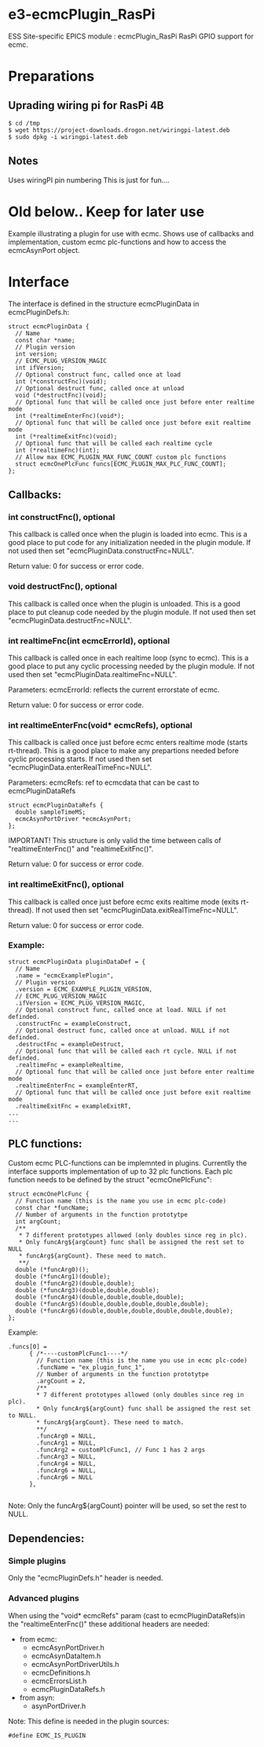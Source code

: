 e3-ecmcPlugin_RasPi
======
ESS Site-specific EPICS module : ecmcPlugin_RasPi
RasPi GPIO support for ecmc.

# Preparations
## Uprading wiring pi for RasPi 4B
```
$ cd /tmp
$ wget https://project-downloads.drogon.net/wiringpi-latest.deb
$ sudo dpkg -i wiringpi-latest.deb
```


## Notes
Uses wiringPI pin numbering
This is just for fun....



# Old below.. Keep for later use


Example illustrating a plugin for use with ecmc.
Shows use of callbacks and implementation, custom ecmc plc-functions and how to access the
ecmcAsynPort object.

# Interface
The interface is defined in the structure ecmcPluginData in ecmcPluginDefs.h:
```
struct ecmcPluginData {
  // Name 
  const char *name;
  // Plugin version
  int version;
  // ECMC_PLUG_VERSION_MAGIC
  int ifVersion;
  // Optional construct func, called once at load
  int (*constructFnc)(void);
  // Optional destruct func, called once at unload
  void (*destructFnc)(void);
  // Optional func that will be called once just before enter realtime mode
  int (*realtimeEnterFnc)(void*);
  // Optional func that will be called once just before exit realtime mode
  int (*realtimeExitFnc)(void);
  // Optional func that will be called each realtime cycle
  int (*realtimeFnc)(int);
  // Allow max ECMC_PLUGIN_MAX_FUNC_COUNT custom plc functions
  struct ecmcOnePlcFunc funcs[ECMC_PLUGIN_MAX_PLC_FUNC_COUNT];
};
```
## Callbacks:

### int  constructFnc(), optional
This callback is called once when the plugin is loaded into ecmc. This is a good place to put code for any initialization needed in the plugin module.
If not used then set "ecmcPluginData.constructFnc=NULL".

Return value: 0 for success or error code.

### void destructFnc(), optional
This callback is called once when the plugin is unloaded. This is a good place to put cleanup code needed by the plugin module.
If not used then set "ecmcPluginData.destructFnc=NULL".

### int realtimeFnc(int ecmcErrorId), optional
This callback is called once in each realtime loop (sync to ecmc). This is a good place to put any cyclic processing needed by the plugin module.
If not used then set "ecmcPluginData.realtimeFnc=NULL".

Parameters: ecmcErrorId: reflects the current errorstate of ecmc.

Return value: 0 for success or error code.

### int realtimeEnterFnc(void* ecmcRefs), optional
This callback is called once just before ecmc enters realtime mode (starts rt-thread). This is a good place to make any prepartions needed before cyclic processing starts.
If not used then set "ecmcPluginData.enterRealTimeFnc=NULL".

Parameters: ecmcRefs: ref to ecmcdata that can be cast to ecmcPluginDataRefs
```
struct ecmcPluginDataRefs {
  double sampleTimeMS;
  ecmcAsynPortDriver *ecmcAsynPort;
};
```
IMPORTANT! This structure is only valid the time between calls of "realtimeEnterFnc()" and "realtimeExitFnc()".

Return value: 0 for success or error code.

### int realtimeExitFnc(), optional
This callback is called once just before ecmc exits realtime mode (exits rt-thread).
If not used then set "ecmcPluginData.exitRealTimeFnc=NULL".

Return value: 0 for success or error code.

### Example:
```
struct ecmcPluginData pluginDataDef = {
  // Name 
  .name = "ecmcExamplePlugin",
  // Plugin version
  .version = ECMC_EXAMPLE_PLUGIN_VERSION,
  // ECMC_PLUG_VERSION_MAGIC
  .ifVersion = ECMC_PLUG_VERSION_MAGIC, 
  // Optional construct func, called once at load. NULL if not definded.
  .constructFnc = exampleConstruct,
  // Optional destruct func, called once at unload. NULL if not definded.
  .destructFnc = exampleDestruct,
  // Optional func that will be called each rt cycle. NULL if not definded.
  .realtimeFnc = exampleRealtime,
  // Optional func that will be called once just before enter realtime mode
  .realtimeEnterFnc = exampleEnterRT,
  // Optional func that will be called once just before exit realtime mode
  .realtimeExitFnc = exampleExitRT,
...
...

```
## PLC functions:
Custom ecmc PLC-functions can be implemnted in plugins. Currentlly the interface supports implementation of up to 32 plc functions. Each plc function needs to be defined by the struct "ecmcOnePlcFunc":
```
struct ecmcOnePlcFunc {
  // Function name (this is the name you use in ecmc plc-code)
  const char *funcName;
  // Number of arguments in the function prototytpe
  int argCount;
  /**
   * 7 different prototypes allowed (only doubles since reg in plc).
   * Only funcArg${argCount} func shall be assigned the rest set to NULL
   * funcArg${argCount}. These need to match. 
   **/
  double (*funcArg0)();
  double (*funcArg1)(double);
  double (*funcArg2)(double,double);
  double (*funcArg3)(double,double,double);
  double (*funcArg4)(double,double,double,double);
  double (*funcArg5)(double,double,double,double,double);
  double (*funcArg6)(double,double,double,double,double,double);
};

```
Example:
```
.funcs[0] =      
      { /*----customPlcFunc1----*/
        // Function name (this is the name you use in ecmc plc-code)
        .funcName = "ex_plugin_func_1",
        // Number of arguments in the function prototytpe
        .argCount = 2,
        /**
        * 7 different prototypes allowed (only doubles since reg in plc).
        * Only funcArg${argCount} func shall be assigned the rest set to NULL.
        * funcArg${argCount}. These need to match. 
        **/
        .funcArg0 = NULL,
        .funcArg1 = NULL,
        .funcArg2 = customPlcFunc1, // Func 1 has 2 args
        .funcArg3 = NULL,
        .funcArg4 = NULL,
        .funcArg6 = NULL,
        .funcArg6 = NULL
      },
  
```
Note: Only the funcArg${argCount} pointer will be used, so set the rest to NULL.

## Dependencies:

### Simple plugins 

Only the "ecmcPluginDefs.h" header is needed.

### Advanced plugins 
When using the "void* ecmcRefs" param (cast to ecmcPluginDataRefs)in the "realtimeEnterFnc()" these additional headers are needed:
* from ecmc:
  * ecmcAsynPortDriver.h
  * ecmcAsynDataItem.h
  * ecmcAsynPortDriverUtils.h
  * ecmcDefinitions.h
  * ecmcErrorsList.h
  * ecmcPluginDataRefs.h
* from asyn:
  * asynPortDriver.h
  
Note: This define is needed in the plugin sources:
```
#define ECMC_IS_PLUGIN
```
